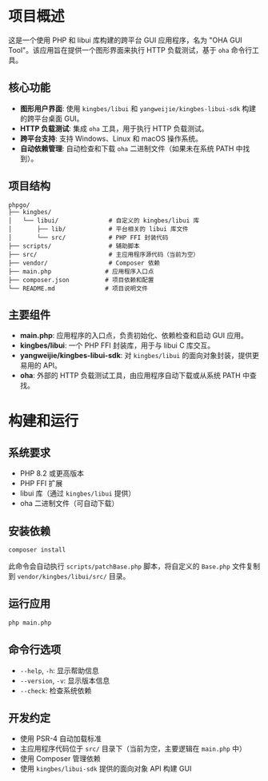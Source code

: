 # 项目概述

这是一个使用 PHP 和 libui 库构建的跨平台 GUI 应用程序，名为 "OHA GUI Tool"。该应用旨在提供一个图形界面来执行 HTTP 负载测试，基于 `oha` 命令行工具。

## 核心功能

- **图形用户界面**: 使用 `kingbes/libui` 和 `yangweijie/kingbes-libui-sdk` 构建的跨平台桌面 GUI。
- **HTTP 负载测试**: 集成 `oha` 工具，用于执行 HTTP 负载测试。
- **跨平台支持**: 支持 Windows、Linux 和 macOS 操作系统。
- **自动依赖管理**: 自动检查和下载 `oha` 二进制文件（如果未在系统 PATH 中找到）。

## 项目结构

```
phpgo/
├── kingbes/
│   └── libui/              # 自定义的 kingbes/libui 库
│       ├── lib/            # 平台相关的 libui 库文件
│       └── src/            # PHP FFI 封装代码
├── scripts/                # 辅助脚本
├── src/                    # 主应用程序源代码（当前为空）
├── vendor/                 # Composer 依赖
├── main.php               # 应用程序入口点
├── composer.json          # 项目依赖和配置
└── README.md              # 项目说明文件
```

## 主要组件

- **main.php**: 应用程序的入口点，负责初始化、依赖检查和启动 GUI 应用。
- **kingbes/libui**: 一个 PHP FFI 封装库，用于与 libui C 库交互。
- **yangweijie/kingbes-libui-sdk**: 对 `kingbes/libui` 的面向对象封装，提供更易用的 API。
- **oha**: 外部的 HTTP 负载测试工具，由应用程序自动下载或从系统 PATH 中查找。

# 构建和运行

## 系统要求

- PHP 8.2 或更高版本
- PHP FFI 扩展
- libui 库（通过 `kingbes/libui` 提供）
- oha 二进制文件（可自动下载）

## 安装依赖

```bash
composer install
```

此命令会自动执行 `scripts/patchBase.php` 脚本，将自定义的 `Base.php` 文件复制到 `vendor/kingbes/libui/src/` 目录。

## 运行应用

```bash
php main.php
```

## 命令行选项

- `--help`, `-h`: 显示帮助信息
- `--version`, `-v`: 显示版本信息
- `--check`: 检查系统依赖

## 开发约定

- 使用 PSR-4 自动加载标准
- 主应用程序代码位于 `src/` 目录下（当前为空，主要逻辑在 `main.php` 中）
- 使用 Composer 管理依赖
- 使用 `kingbes/libui-sdk` 提供的面向对象 API 构建 GUI